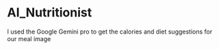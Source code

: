 # AI_Nutritionist
I used the Google Gemini pro to get the calories and diet suggestions for our meal image
